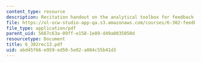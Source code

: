 ```yaml
---
content_type: resource
description: Recitation handout on the analytical toolbox for feedback systems.
file: https://ol-ocw-studio-app-qa.s3.amazonaws.com/courses/6-302-feedback-systems-spring-2007/abd45f66e959ed505e02a804c55b41d3_6_302rec13.pdf
file_type: application/pdf
parent_uid: 5667c63a-09ff-e158-1e89-d49a0035050d
resourcetype: Document
title: 6_302rec13.pdf
uid: abd45f66-e959-ed50-5e02-a804c55b41d3
---
```

